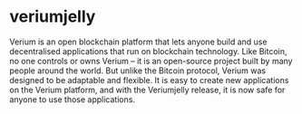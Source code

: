 # veriumjelly
Verium is an open blockchain platform that lets anyone build and use decentralised applications that run on blockchain technology. Like Bitcoin, no one controls or owns Verium – it is an open-source project built by many people around the world. But unlike the Bitcoin protocol, Verium was designed to be adaptable and flexible. It is easy to create new applications on the Verium platform, and with the Veriumjelly release, it is now safe for anyone to use those applications.
